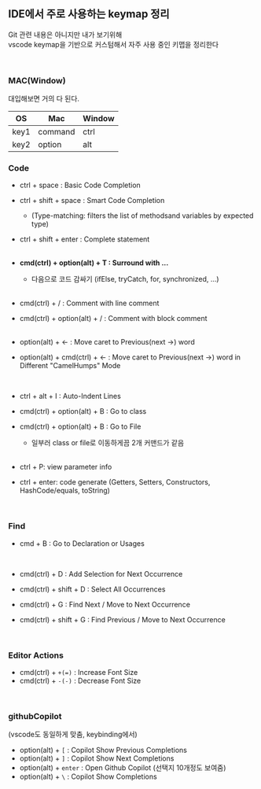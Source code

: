 ## IDE에서 주로 사용하는 keymap 정리

Git 관련 내용은 아니지만 내가 보기위해  
vscode keymap을 기반으로 커스텀해서 자주 사용 중인 키맵을 정리한다

<br>

### MAC(Window)

대입해보면 거의 다 된다.

| OS   | Mac     | Window |
| ---- | ------- | ------ |
| key1 | command | ctrl   |
| key2 | option  | alt    |

### Code

- ctrl + space : Basic Code Completion
- ctrl + shift + space : Smart Code Completion
  - (Type-matching: filters the list of methodsand variables by expected type)
- ctrl + shift + enter : Complete statement  
  <br>
- **cmd(ctrl) + option(alt) + T : Surround with ...**

  - 다음으로 코드 감싸기 (ifElse, tryCatch, for, synchronized, ...)

  <br>

- cmd(ctrl) + / : Comment with line comment
- cmd(ctrl) + option(alt) + / : Comment with block comment  
  <br>

- option(alt) + <- : Move caret to Previous(next ->) word
- option(alt) + cmd(ctrl) + <- : Move caret to Previous(next ->) word in Different "CamelHumps" Mode

  <br>

- ctrl + alt + I : Auto-Indent Lines
- cmd(ctrl) + option(alt) + B : Go to class
- cmd(ctrl) + option(alt) + B : Go to File

  - 일부러 class or file로 이동하게끔 2개 커맨드가 같음

  <br>

- ctrl + P: view parameter info
- ctrl + enter: code generate (Getters, Setters, Constructors, HashCode/equals, toString)

<br>

### Find

- cmd + B : Go to Declaration or Usages

  <br>

- cmd(ctrl) + D : Add Selection for Next Occurrence
- cmd(ctrl) + shift + D : Select All Occurrences
- cmd(ctrl) + G : Find Next / Move to Next Occurrence
- cmd(ctrl) + shift + G : Find Previous / Move to Next Occurrence

<br>

### Editor Actions

- cmd(ctrl) + `+(=)` : Increase Font Size
- cmd(ctrl) + `-(-)` : Decrease Font Size

<br>

### githubCopilot
(vscode도 동일하게 맞춤, keybinding에서)

- option(alt) + `[` : Copilot Show Previous Completions
- option(alt) + `]` : Copilot Show Next Completions
- option(alt) + `enter` : Open Github Copilot (선택지 10개정도 보여줌)
- option(alt) + `\` : Copilot Show Completions
